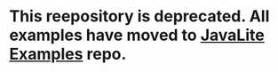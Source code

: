 # This reepository is deprecated. All examples have moved to [JavaLite Examples](https://github.com/javalite/javalite-examples) repo.


